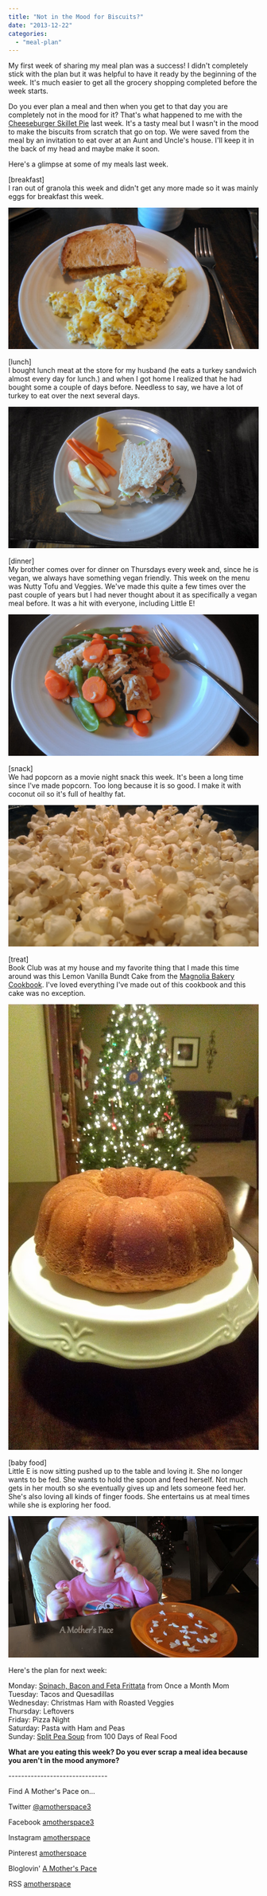 ```yaml
---
title: "Not in the Mood for Biscuits?"
date: "2013-12-22"
categories: 
  - "meal-plan"
---
```


My first week of sharing my meal plan was a success! I didn't completely stick with the plan but it was helpful to have it ready by the beginning of the week. It's much easier to get all the grocery shopping completed before the week starts.  
  
Do you ever plan a meal and then when you get to that day you are completely not in the mood for it? That's what happened to me with the [Cheeseburger Skillet Pie](http://www.realsimple.com/food-recipes/browse-all-recipes/cheeseburger-skillet-pie-00100000064429/index.html) last week. It's a tasty meal but I wasn't in the mood to make the biscuits from scratch that go on top. We were saved from the meal by an invitation to eat over at an Aunt and Uncle's house. I'll keep it in the back of my head and maybe make it soon.  
  
Here's a glimpse at some of my meals last week.  
  
\[breakfast\]  
I ran out of granola this week and didn't get any more made so it was mainly eggs for breakfast this week.  
  
  

[![Not in the Mood for Biscuits? | A Mother's Pace](images/IMAG3700.jpg "Not in the Mood for Biscuits? | A Mother's Pace")](http://amotherspace.net/wp-content/uploads/2013/12/IMAG3700.jpg)

  
\[lunch\]  
I bought lunch meat at the store for my husband (he eats a turkey sandwich almost every day for lunch.) and when I got home I realized that he had bought some a couple of days before. Needless to say, we have a lot of turkey to eat over the next several days.  
  
  

[![Not in the Mood for Biscuits? | A Mother's Pace](images/IMAG3807.jpg "Not in the Mood for Biscuits? | A Mother's Pace")](http://amotherspace.net/wp-content/uploads/2013/12/IMAG3807.jpg)

  
\[dinner\]  
My brother comes over for dinner on Thursdays every week and, since he is vegan, we always have something vegan friendly. This week on the menu was Nutty Tofu and Veggies. We've made this quite a few times over the past couple of years but I had never thought about it as specifically a vegan meal before. It was a hit with everyone, including Little E!  
  
  

[![Not in the Mood for Biscuits? | A Mother's Pace](images/IMAG3825.jpg "Not in the Mood for Biscuits? | A Mother's Pace")](http://amotherspace.net/wp-content/uploads/2013/12/IMAG3825.jpg)

  
\[snack\]  
We had popcorn as a movie night snack this week. It's been a long time since I've made popcorn. Too long because it is so good. I make it with coconut oil so it's full of healthy fat.  
  
  

[![Not in the Mood for Biscuits? | A Mother's Pace](images/IMAG3692.jpg "Not in the Mood for Biscuits? | A Mother's Pace")](http://amotherspace.net/wp-content/uploads/2013/12/IMAG3692.jpg)

  
  
\[treat\]  
Book Club was at my house and my favorite thing that I made this time around was this Lemon Vanilla Bundt Cake from the [Magnolia Bakery Cookbook](http://amzn.to/18DBCvz). I've loved everything I've made out of this cookbook and this cake was no exception.  
  
  

[![Not in the Mood for Biscuits? | A Mother's Pace](images/IMAG0636.jpg "Not in the Mood for Biscuits? | A Mother's Pace")](http://amotherspace.net/wp-content/uploads/2013/12/IMAG0636.jpg)

  
\[baby food\]  
Little E is now sitting pushed up to the table and loving it. She no longer wants to be fed. She wants to hold the spoon and feed herself. Not much gets in her mouth so she eventually gives up and lets someone feed her. She's also loving all kinds of finger foods. She entertains us at meal times while she is exploring her food.  
  
  

[![Not in the Mood for Biscuits? | A Mother's Pace](images/IMAG3702.jpg "Not in the Mood for Biscuits? | A Mother's Pace")](http://amotherspace.net/wp-content/uploads/2013/12/IMAG3702.jpg)

  
  
Here's the plan for next week:  
  
Monday: [Spinach, Bacon and Feta Frittata](http://onceamonthmeals.com/spinach-bacon-feta-frittata/) from Once a Month Mom  
Tuesday: Tacos and Quesadillas   
Wednesday: Christmas Ham with Roasted Veggies  
Thursday: Leftovers  
Friday: Pizza Night  
Saturday: Pasta with Ham and Peas  
Sunday: [Split Pea Soup](http://www.100daysofrealfood.com/2011/09/28/recipe-easy-split-pea-soup/) from 100 Days of Real Food   
  
  

**What are you eating this week? Do you ever scrap a meal idea because you aren't in the mood anymore?**

  
  

\-------------------------------

  

Find A Mother's Pace on...  
  
Twitter [@amotherspace3](https://twitter.com/amotherspace3)  
  
Facebook [amotherspace3](http://facebook.com/amotherspace3)  
  
Instagram [amotherspace](http://instagram.com/amotherspace)  
  
Pinterest [amotherspace](http://pinterest.com/amotherspace/)  
  
Bloglovin' [A Mother's Pace](http://www.bloglovin.com/en/blog/6680087)  
  
RSS [amotherspace](http://feeds.feedburner.com/amotherspace)
